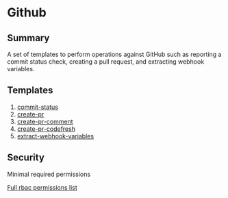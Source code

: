 # Github

## Summary

A set of templates to perform operations against GitHub such as reporting a commit status check, creating a pull request, and extracting webhook variables.

## Templates

1. [commit-status](https://github.com/codefresh-io/argo-hub/blob/main/workflows/github/versions/0.0.4/docs/commit-status.md)
2. [create-pr](https://github.com/codefresh-io/argo-hub/blob/main/workflows/github/versions/0.0.4/docs/create-pr.md)
3. [create-pr-comment](https://github.com/codefresh-io/argo-hub/blob/main/workflows/github/versions/0.0.4/docs/create-pr-comment.md)
4. [create-pr-codefresh](https://github.com/codefresh-io/argo-hub/blob/main/workflows/github/versions/0.0.4/docs/create-pr-codefresh.md)
5. [extract-webhook-variables](https://github.com/codefresh-io/argo-hub/blob/main/workflows/github/versions/0.0.4/docs/extract-webhook-variables.md)


## Security

Minimal required permissions

[Full rbac permissions list](https://github.com/codefresh-io/argo-hub/blob/main/workflows/github/versions/0.0.4/rbac.yaml)

